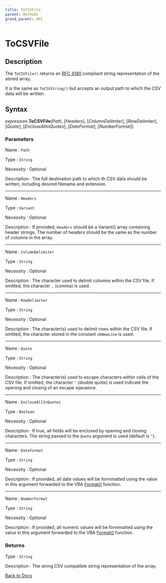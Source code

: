 ```yaml
---
title: ToCSVFile
parent: Methods
grand_parent: API
---
```


# ToCSVFile

## Description

The `ToCSVFile()` returns an [RFC 4180](https://tools.ietf.org/html/rfc4180#section-2) compliant string representation of the stored array.

It is the same as `ToCSVString()` but accepts an output path to which the CSV data will be written.


## Syntax

*expression*.**ToCSVFile**(*Path*, [*Headers*], [*ColumnDelimiter*], [*RowDelimiter*], [*Quote*], [*EncloseAllInQuotes*], [*DateFormat*], [*NumberFormat*])

### Parameters

Name
: `Path`

Type
: `String`

Necessity
: Optional

Description
: The full destination path to which th CSV data should be written, including desired filename and extension.

---

Name
: `Headers`

Type
: `Variant`

Necessity
: Optional

Description
: If provided, `Headers` should be a Variant() array containing header strings. The number of headers should be the same as the number of columns in the array.

---

Name
: `ColumnDelimiter`

Type
: `String`

Necessity
: Optional

Description
: The character used to delimit columns within the CSV file. If omitted, the character `,` (comma) is used.

---

Name
: `RowDelimiter`

Type
: `String`

Necessity
: Optional

Description
: The character(s) used to delimit rows within the CSV file. If omitted, the character stored in the constant `vbNewLine` is used.

---

Name
: `Quote`

Type
: `String`

Necessity
: Optional

Description
: The character(s) used to escape characters within cells of the CSV file. If omitted, the character `"` (double quote) is used indicate the opening and closing of an escape sqeuence.

---

Name
: `EncloseAllInQuotes`

Type
: `Boolean`

Necessity
: Optional

Description
: If true, all fields will be enclosed by opening and closing characters. The string passed to the `Quote` argument is used (default is `"`).

---

Name
: `DateFormat`

Type
: `String`

Necessity
: Optional

Description
: If provided, all date values will be formmatted using the value in this argument forwarded to the VBA [Format()](https://docs.microsoft.com/en-us/office/vba/language/reference/user-interface-help/format-function-visual-basic-for-applications) function.

---

Name
: `NumberFormat`

Type
: `String`

Necessity
: Optional

Description
: If provided, all numeric values will be formmatted using the value in this argument forwarded to the VBA [Format()](https://docs.microsoft.com/en-us/office/vba/language/reference/user-interface-help/format-function-visual-basic-for-applications) function.




### Returns

Type
: `String`

Description
: The string CSV compatible string representation of the array.



[Back to Docs](https://senipah.github.io/VBA-Better-Array/)





